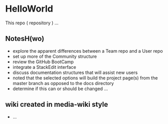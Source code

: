 # HelloWorld
This repo ( repository ) ...

## NotesH(wo)
* explore the apparent differences between a Team repo and a User repo
* set up more of the Community structure
* review the GitHub BootCamp
* integrate a StackEdit interface
* discuss documentation structures that will assist new users
* noted that the selected options will build the project page(s) from the master branch as opposed to the docs directory
* determine if this can or should be changed
...
## wiki created in media-wiki style
* ...
